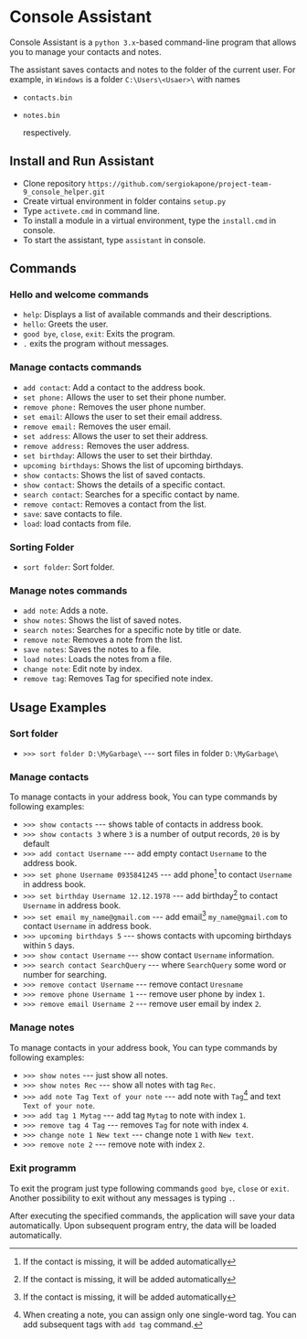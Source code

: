 # Console Assistant

Console Assistant is a `python 3.x`-based command-line program that allows
you to manage your contacts and notes.

The assistant saves contacts and notes to the folder of the current user.
For example, in `Windows` is a folder `C:\Users\<Usaer>\`
with names

- `contacts.bin`
- `notes.bin`

  respectively.

## Install and Run Assistant

- Clone repository `https://github.com/sergiokapone/project-team-9_console_helper.git`
- Create virtual environment in folder contains `setup.py`
- Type `activete.cmd` in command line.
- To install a module in a virtual environment, type the `install.cmd` in console.
- To start the assistant, type `assistant` in console.

## Commands

### Hello and welcome commands

- `help`: Displays a list of available commands and their descriptions.
- `hello`: Greets the user.
- `good bye`, `close`, `exit`: Exits the program.
- `.` exits the program without messages.

### Manage contacts commands

- `add contact`: Add a contact to the address book.
- `set phone:` Allows the user to set their phone number.
- `remove phone:` Removes the user phone number.
- `set email`: Allows the user to set their email address.
- `remove email:` Removes the user email.
- `set address`: Allows the user to set their address.
- `remove address:` Removes the user address.
- `set birthday`: Allows the user to set their birthday.
- `upcoming birthdays`: Shows the list of upcoming birthdays.
- `show contacts`: Shows the list of saved contacts.
- `show contact`: Shows the details of a specific contact.
- `search contact`: Searches for a specific contact by name.
- `remove contact`: Removes a contact from the list.
- `save`: save contacts to file.
- `load`: load contacts from file.

### Sorting Folder

- `sort folder`: Sort folder.

### Manage notes commands

- `add note`: Adds a note.
- `show notes`: Shows the list of saved notes.
- `search notes`: Searches for a specific note by title or date.
- `remove note`: Removes a note from the list.
- `save notes`: Saves the notes to a file.
- `load notes`: Loads the notes from a file.
- `change note`: Edit note by index.
- `remove tag`: Removes Tag for specified note index.

## Usage Examples

### Sort folder

- `>>> sort folder D:\MyGarbage\` --- sort files in folder `D:\MyGarbage\`

### Manage contacts

To manage contacts in your address book, You can type commands by following examples:

- `>>> show contacts` --- shows table of contacts in address book.
- `>>> show contacts 3` where `3` is a number of output records, `20` is by default
- `>>> add contact Username` --- add empty contact `Username` to the address book.
- `>>> set phone Username 0935841245` --- add phone[^1] to contact `Username` in address book.
- `>>> set birthday Username 12.12.1978` --- add birthday[^1] to contact `Username` in address book.
- `>>> set email my_name@gmail.com` --- add email[^1] `my_name@gmail.com` to contact `Username` in address book.
- `>>> upcoming birthdays 5` --- shows contacts with upcoming birthdays within `5` days.
- `>>> show contact Username` --- show contact `Username` information.
- `>>> search contact SearchQuery` --- where `SearchQuery` some word or number for searching.
- `>>> remove contact Username` --- remove contact `Uresname`
- `>>> remove phone Username 1` --- remove user phone by index `1`.
- `>>> remove email Username 2` --- remove user email by index `2`.

[^1]: If the contact is missing, it will be added automatically

### Manage notes

To manage contacts in your address book, You can type commands by following examples:

- `>>> show notes` --- just show all notes.
- `>>> show notes Rec` --- show all notes with tag `Rec`.
- `>>> add note Tag Text of your note` --- add note with `Tag`[^2] and text `Text of your note`.
- `>>> add tag 1 Mytag` --- add tag `Mytag` to note with index `1`.
- `>>> remove tag 4 Tag` --- removes `Tag` for note with index `4`.
- `>>> change note 1 New text` --- change note `1` with `New text`.
- `>>> remove note 2` --- remove note with index `2`.

[^2]: When creating a note, you can assign only one single-word tag. You can add subsequent tags with `add tag` command.

### Exit programm

To exit the program just type following commands `good bye`, `close` or `exit`.
Another possibility to exit without any messages is typing `.`.

After executing the specified commands, the application will save your data automatically.
Upon subsequent program entry, the data will be loaded automatically.

